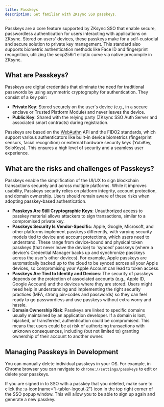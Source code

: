 ```yaml
---
title: Passkeys
description: Get familiar with ZKsync SSO passkeys.
---
```


Passkeys are a core feature supported by ZKsync SSO that enable secure,
passwordless authentication for users interacting with applications on ZKsync.
Stored on users' devices, these passkeys make for a self-custodial and secure solution to private key management.
This standard also supports biometric authentication methods like Face ID and fingerprint recognition,
utilizing the secp256r1 elliptic curve via native precompile in ZKsync.

## What are Passkeys?

Passkeys are digital credentials that eliminate the need for traditional passwords by using asymmetric cryptography for authentication.
They consist of a key pair:

- **Private Key**: Stored securely on the user's device (e.g., in a secure enclave or Trusted Platform Module) and never leaves the device.
- **Public Key**: Shared with the relying party (ZKsync SSO Auth Server and associated smart contracts) during registration.

Passkeys are based on the [WebAuthn](https://www.w3.org/TR/webauthn-2/) API and the FIDO2 standards,
which support various authenticators like built-in device biometrics (fingerprint sensors, facial recognition)
or external hardware security keys (YubiKey, SoloKeys). This ensures a high level of security and a seamless user experience.

## What are the risks and challenges of Passkeys?

Passkeys enable the simplification of the UI/UX to sign blockchain transactions securely and across multiple platforms. While it improves usability,
Passkeys security relies on platform integrity, account protection, and domain ownership. Users should remain aware of these risks when adopting
passkey-based authentication.

- **Passkeys Are Still Cryptographic Keys**: Unauthorized access to passkey material allows attackers to sign transactions, similar to a compromised
private key.
- **Passkeys Security Is Vendor-Specific**: Apple, Google, Microsoft, and other platforms implement passkeys differently, with varying security models
tied to device and account protections, which users need to understand. These range from device-bound and physical token passkeys (that never leave
the device) to 'synced' passkeys (where a device's Credential Manager backs up and synchronize passkeys across the user's other devices). For example,
Apple passkeys are automatically backed up to the cloud to be synced across all your Apple devices, so compromising your Apple Account can lead to
token access.
- **Passkeys Are Tied to Identity and Devices**: The security of passkeys depends on the protection of associated accounts (e.g., Apple ID, Google
Account) and the devices where they are stored. Users might need help in understanding and implementing the right security practices (MFA, strong
pin-codes and passwords) so they can feel ready to go passwordless and use passkeys without extra worry and hassle.
- **Domain Ownership Risk**: Passkeys are linked to specific domains usually maintained by an application developer. If a domain is lost, hijacked,
or transferred, authentication could be compromised. This means that users could be at risk of authorizing transactions with unknown consequences,
including (but not limited to) granting ownership of their account to another owner.

## Managing Passkeys in Development

You can manually delete individual passkeys in your OS.
For example, in Chrome browser you can navigate to `chrome://settings/passkeys` to edit or delete your passkeys.

If you are signed in to SSO with a passkey that you deleted,
make sure to click the :u-icon{name="i-tabler-logout-2"} icon
in the top right corner of the SSO popup window.
This will allow you to be able to sign up again and generate a new passkey.
